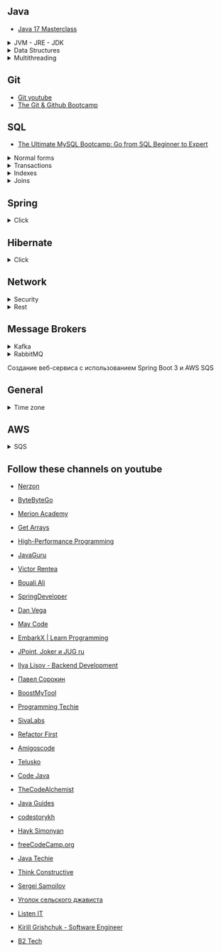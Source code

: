 ## **Java**

- [Java 17 Masterclass](https://www.udemy.com/course/java-the-complete-java-developer-course)

<details>
<summary>JVM - JRE - JDK</summary>

- [JVM - JRE - JDK 1](https://www.youtube.com/watch?v=lojcuDzZXBA)
- [JVM - JRE - JDK 2](https://www.youtube.com/watch?v=KctLuhwFEQ8&t=90s)
- [JVM - JRE - JDK 3](https://www.youtube.com/watch?v=s7UgQ7_1KQY)

</details>

<details>
<summary>Data Structures</summary>
  
- [Ключевые структуры данных](https://www.youtube.com/watch?v=rXEpOUiNjZM)

</details>

<details>
<summary>Multithreading</summary>
  
- [Многопоточность глазами разработчика](https://www.youtube.com/watch?v=m-7EljqdxpA&t=7s)

</details>

## **Git**
- [Git youtube](https://www.youtube.com/watch?v=W4hoc24K93E&list=PLDyvV36pndZFHXjXuwA_NywNrVQO0aQqb)
- [The Git & Github Bootcamp](https://www.udemy.com/course/git-and-github-bootcamp/)

## **SQL**
- [The Ultimate MySQL Bootcamp: Go from SQL Beginner to Expert](https://www.udemy.com/course/the-ultimate-mysql-bootcamp-go-from-sql-beginner-to-expert)



<details>
<summary>Normal forms</summary>
  
- [Первая нормальная форма: три простых условия](https://www.youtube.com/watch?v=nsXV4PGMmrk)
- [Вторая нормальная форма. Правила нормализации БД](https://www.youtube.com/watch?v=YTTJV2K5WOA)
- [Learn Database Normalization - 1NF, 2NF, 3NF, 4NF, 5NF](https://www.youtube.com/watch?v=GFQaEYEc8_8&t=93s)


</details>

<details>
<summary>Transactions</summary>
  
- [ТРАНЗАКЦИИ И БЛОКИРОВКИ ПРОСТЫМ ЯЗЫКОМ](https://www.youtube.com/watch?v=e9a4ESSHQ74)

</details>

<details>
<summary>Indexes</summary>

- [Все о ИНДЕКСАХ в SQL БД | BTREE HASH GIN](https://www.youtube.com/watch?v=H01NmrEFATI)
- [Что такое SQL ИНДЕКСЫ за 10 минут: Объяснение с примерами](https://www.youtube.com/watch?v=LpEwssOYRKA&t=1s)
- [Подготовка к собесу - Оптимизация запросов](https://www.youtube.com/watch?v=JCSv9RDP_lY&t=448s)
- [Индексы SQL](https://www.youtube.com/watch?v=f2r7yqEH55U)
- [Владимир Ситников — B-tree индексы в базах данных на примере PostgreSQL](https://www.youtube.com/watch?v=mnEU2_cwE_s)
- [B-Tree Indexes](https://www.youtube.com/watch?v=NI9wYuVIYcA)
- [Understanding B-Trees: The Data Structure Behind Modern Databases](https://www.youtube.com/watch?v=K1a2Bk8NrYQ)

</details>

<details>
<summary>Joins</summary>
  
- [Все JOIN в SQL Для Начинающих За 15 Минут](https://www.youtube.com/watch?v=H3LYwkePWfM&t=727s)

</details>

## **Spring**
<details>
<summary>Click</summary>
Not implemented yet!
</details>

## **Hibernate**

<details>
<summary>Click</summary>
  
- [Hibernate Cache Mechanism - Easy Explanation](https://www.youtube.com/watch?v=C40VFnMUDBQ)

</details>

## **Network**
<details>
<summary>Security</summary>
  
- [API Authentication: JWT, OAuth2, and More](https://www.youtube.com/watch?v=xJA8tP74KD0)
- [Основы OAuth 2.0 и OpenID Connect](https://www.youtube.com/watch?v=yNmN4k-HxWM)
- [Секреты OAuth 2.0 и OIDC: Применение в приложениях](https://www.youtube.com/watch?v=zkbt_NDX5DQ)
- [HTTPS](https://www.youtube.com/watch?v=nsyLWDtWXk0)
- [Как работает HTTPS?](https://www.youtube.com/watch?v=B3j4SS5P8tM)

</details>

<details>
<summary>Rest</summary>
  
- [9 Must-Know REST API Design Principles for Developers](https://www.youtube.com/watch?v=pJ83mmqcvoQ&t=308s)

</details>

## **Message Brokers**
<details>
<summary>Kafka</summary>
  
- [Лучший Гайд по Kafka для Начинающих За 1 Час](https://youtu.be/hbseyn-CfXY?si=cZHc1czkDD_TSH-j)

</details>

<details>
<summary>RabbitMQ</summary>
  
- [Основы RabbitMQ: что это и как это работает](https://youtu.be/i-Eh-NCa0Tk?si=X_-f7xsuICpLYP8D)

</details>

Создание веб-сервиса с использованием Spring Boot 3 и AWS SQS

## **General**
<details>
<summary>Time zone</summary>
  
- [The Problem with Time & Timezones - Computerphile](https://www.youtube.com/watch?v=-5wpm-gesOY)

</details>

## **AWS**
<details>
<summary>SQS</summary>
  
- [Создание веб-сервиса с использованием Spring Boot 3 и AWS SQS](https://www.youtube.com/watch?v=xqbqvVrV0lI)

</details>


## **Follow these channels on youtube**
- [Nerzon](https://www.youtube.com/@NerzonIT/videos)
- [ByteByteGo](https://www.youtube.com/@ByteByteGo/videos)
- [Merion Academy](https://www.youtube.com/@merionacademy/videos)
- [Get Arrays](https://www.youtube.com/@GetArrays/videos)
- [High-Performance Programming](https://www.youtube.com/@HighPerformanceProgramming/videos)
- [JavaGuru](https://www.youtube.com/@java-guru/videos)
  
- [Victor Rentea](https://www.youtube.com/@vrentea/streams)
- [Bouali Ali](https://www.youtube.com/@BoualiAli/videos)
- [SpringDeveloper](https://www.youtube.com/@SpringSourceDev/videos)
- [Dan Vega](https://www.youtube.com/@DanVega/videos)
- [May Code](https://www.youtube.com/@maycode0/streams)
- [EmbarkX | Learn Programming](https://www.youtube.com/@EmbarkX/videos)
- [JPoint, Joker и JUG ru](https://www.youtube.com/@JUGru/videos)
- [Ilya Lisov - Backend Development](https://www.youtube.com/@ilyalisov/videos)
- [Павел Сорокин](https://www.youtube.com/@sorokinpavel/videos)
- [BoostMyTool](https://www.youtube.com/@BoostMyTool/videos)
- [Programming Techie](https://www.youtube.com/@ProgrammingTechie/videos)
- [SivaLabs](https://www.youtube.com/@sivalabs/videos)
- [Refactor First](https://www.youtube.com/@RefactorFirst/videos)
- [Amigoscode](https://www.youtube.com/@amigoscode)
- [Telusko](https://www.youtube.com/@Telusko/videos)
- [Code Java](https://www.youtube.com/@CodeJava/videos)
- [TheCodeAlchemist](https://www.youtube.com/@the_codealchemist/videos)
- [Java Guides](https://www.youtube.com/@JavaGuides/videos)
- [codestorykh](https://www.youtube.com/@codestorykh/videos)
- [Hayk Simonyan](https://www.youtube.com/@hayk.simonyan/videos)
- [freeCodeCamp.org](https://www.youtube.com/@freecodecamp/videos)
- [Java Techie](https://www.youtube.com/@Javatechie/featured)
- [Think Constructive](https://www.youtube.com/@ThinkConstructive/videos)
- [Sergei Samoilov](https://www.youtube.com/@jusaf/playlists)
- [Уголок сельского джависта](https://www.youtube.com/@shurik_codes/videos)
- [Listen IT](https://www.youtube.com/@ListenIT_channel)
- [Kirill Grishchuk - Software Engineer](https://www.youtube.com/@kirya522-dev)
- [B2 Tech](https://www.youtube.com/@B2Tech/videos)

